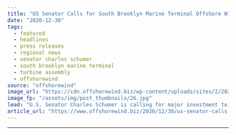 ```yaml
---
title: "US Senator Calls for South Brooklyn Marine Terminal Offshore Wind Makeover"
date: "2020-12-30"
tags: 
  - featured
  - headlines
  - press releases
  - regional news
  - senator charles schumer
  - south brooklyn marine terminal
  - turbine assembly
  - offshorewind
source: "offshorewind"
image_url: "https://cdn.offshorewind.biz/wp-content/uploads/sites/2/2020/12/30114002/US-Senator-Calls-for-South-Brooklyn-Marine-Terminal-Offshore-Wind-Makeover.jpg"
image_fp: "/assets/img/post_thumbnails/26.jpg"
lead: "U.S. Senator Charles Schumer is calling for major investment to transform South Brooklyn Marine"
article_url: "https://www.offshorewind.biz/2020/12/30/us-senator-calls-for-south-brooklyn-marine-terminal-offshore-wind-makeover/"
---
```


---
